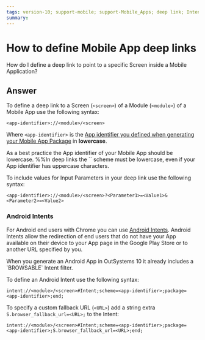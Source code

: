 ```yaml
---
tags: version-10; support-mobile; support-Mobile_Apps; deep link; Intent;
summary: 
---
```


# How to define Mobile App deep links

How do I define a deep link to point to a specific Screen inside a Mobile Application?

## Answer

To define a deep link to a Screen (`<screen>`) of a Module (`<module>`) of a Mobile App use the following syntax:

    <app-identifier>://<module>/<screen>

Where `<app-identifier>` is the [App identifier you defined when generating your Mobile App Package](<https://success.outsystems.com/Documentation/10/Delivering_Mobile_Apps/Generate_and_Distribute_Your_Mobile_App>) in **lowercase**.

<div class="info" markdown="1">
As a best practice the App identifier of your Mobile App should be lowercase. 
%%In deep links the `<app-identifier>` scheme must be lowercase, even if your App identifier has uppercase characters.
</div>

To include values for Input Parameters in your deep link use the following syntax:

    <app-identifier>://<module>/<screen>?<Parameter1>=<Value1>&<Parameter2>=<Value2>

### Android Intents

For Android end users with Chrome you can use [Android Intents](https://developer.chrome.com/multidevice/android/intents).
Android Intents allow the redirection of end users that do not have your App available on their device to your App page in the Google Play Store or to another URL specified by you. 

<div class= "info" markdown= "1">
When you generate an Android App in OutSystems 10 it already includes a `BROWSABLE` Intent filter.
</div>

To define an Android Intent use the following syntax:

    intent://<module>/<screen>#Intent;scheme=<app-identifier>;package=<app-identifier>;end;

To specify a custom fallback URL (`<URL>`) add a string extra `S.browser_fallback_url=<URL>;` to the Intent:

    intent://<module>/<screen>#Intent;scheme=<app-identifier>;package=<app-identifier>;S.browser_fallback_url=<URL>;end;
